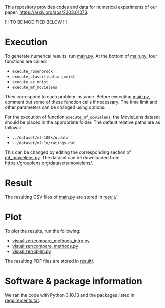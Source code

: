This repository provides codes and data for numerical experiments of our paper: https://arxiv.org/abs/2303.01073.


!!! TO BE MODIFIED BELOW !!!


# Execution
To generate numerical results, run [main.py](main.py).
At the bottom of [main.py](main.py), four functions are called:
- `execute_rosenbrock`
- `execute_classification_mnist`
- `execute_ae_mnist`
- `execute_mf_movielens`

They correspond to each problem instance.
Before executing [main.py](main.py), comment out some of these function calls if necessary.
The time limit and other parameters can be changed using options.

For the execution of function `execute_mf_movielens`, the MovieLens dataset should be placed in the appropriate folder.
The default relative paths are as follows:
- `../dataset/ml-100k/u.data`
- `../dataset/ml-1m/ratings.dat`

This can be changed by editing the corresponding section of [mf_movielens.py](problem/mf_movielens.py).
The dataset can be downloaded from https://grouplens.org/datasets/movielens/.


# Result
The resulting CSV files of [main.py](main.py) are stored in [result/](result/).


# Plot
To plot the results, run the following:
- [visualizer/compare_methods_intro.py](visualizer/compare_methods_intro.py)
- [visualizer/compare_methods.py](visualizer/compare_methods.py)
- [visualizer/objlm.py](visualizer/objlm.py)

The resulting PDF files are stored in [result/](result/).


# Software & package information
We ran the code with Python 3.10.13 and the packages listed in [requirements.txt](requirements.txt).
